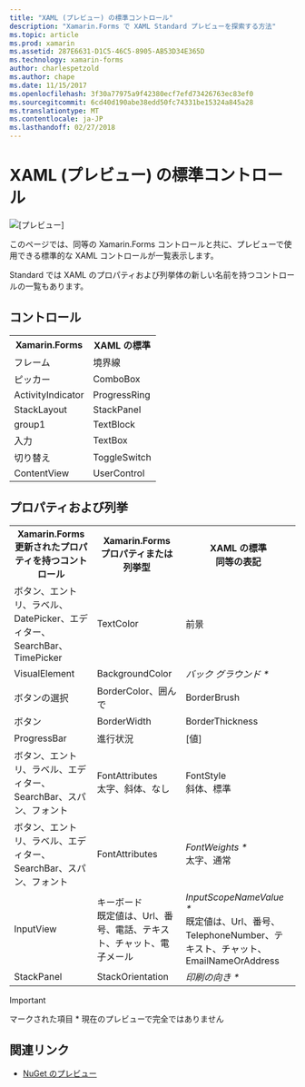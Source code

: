 ```yaml
---
title: "XAML (プレビュー) の標準コントロール"
description: "Xamarin.Forms で XAML Standard プレビューを探索する方法"
ms.topic: article
ms.prod: xamarin
ms.assetid: 287E6631-D1C5-46C5-8905-AB53D34E365D
ms.technology: xamarin-forms
author: charlespetzold
ms.author: chape
ms.date: 11/15/2017
ms.openlocfilehash: 3f30a77975a9f42380ecf7efd73426763ec83ef0
ms.sourcegitcommit: 6cd40d190abe38edd50fc74331be15324a845a28
ms.translationtype: MT
ms.contentlocale: ja-JP
ms.lasthandoff: 02/27/2018
---
```

# <a name="xaml-standard-preview-controls"></a>XAML (プレビュー) の標準コントロール

![[プレビュー]](~/media/shared/preview.png)

このページでは、同等の Xamarin.Forms コントロールと共に、プレビューで使用できる標準的な XAML コントロールが一覧表示します。

Standard では XAML のプロパティおよび列挙体の新しい名前を持つコントロールの一覧もあります。

## <a name="controls"></a>コントロール

<table style="width:300px">
  <tr><th>Xamarin.Forms</th><th>XAML の標準</th></tr>
  <tr><td>フレーム</td><td>境界線</td></tr>
  <tr><td>ピッカー</td><td>ComboBox</td></tr>
  <tr><td>ActivityIndicator</td><td>ProgressRing</td></tr>
  <tr><td>StackLayout</td><td>StackPanel</td></tr>
  <tr><td>group1</td><td>TextBlock</td></tr>
  <tr><td>入力</td><td>TextBox</td></tr>
  <tr><td>切り替え</td><td>ToggleSwitch</td></tr>
  <tr><td>ContentView</td><td>UserControl</td></tr>
</table>

## <a name="properties-and-enumerations"></a>プロパティおよび列挙

<table>
  <tr><th>Xamarin.Forms<br/>更新されたプロパティを持つコントロール</th><th>Xamarin.Forms<br/>プロパティまたは列挙型</th><th>XAML の標準<br/>同等の表記</th></tr>
  <tr><td>ボタン、エントリ、ラベル、DatePicker、エディター、SearchBar、TimePicker</td><td>TextColor</td><td>前景</td></tr>
  <tr><td>VisualElement</td><td>BackgroundColor</td><td><i>バック グラウンド *</i></td></tr>
  <tr><td>ボタンの選択</td><td>BorderColor、囲んで</td><td>BorderBrush</td></tr>
  <tr><td>ボタン</td><td>BorderWidth</td><td>BorderThickness</td></tr>
  <tr><td>ProgressBar</td><td>進行状況</td><td>[値]</td></tr>
  <tr><td>ボタン、エントリ、ラベル、エディター、SearchBar、スパン、フォント</td><td>FontAttributes<br/>太字、斜体、なし</td><td>FontStyle<br/>斜体、標準</td></tr>
  <tr><td>ボタン、エントリ、ラベル、エディター、SearchBar、スパン、フォント</td><td>FontAttributes</td><td><i>FontWeights *</i><br/>太字、通常</td></tr>
  <tr><td>InputView</td><td>キーボード<br/>既定値は、Url、番号、電話、テキスト、チャット、電子メール</td><td><i>InputScopeNameValue *</i><br/>既定値は、Url、番号、TelephoneNumber、テキスト、チャット、EmailNameOrAddress</td></tr>
  <tr><td>StackPanel</td><td>StackOrientation</td><td><i>印刷の向き *</i></td></tr>
</table>

> [!IMPORTANT]
> マークされた項目 * 現在のプレビューで完全ではありません


## <a name="related-links"></a>関連リンク

- [NuGet のプレビュー](https://aka.ms/xf-xamlstandard-nuget)
